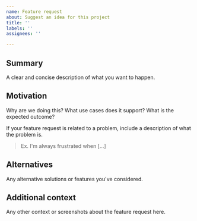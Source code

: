 ```yaml
---
name: Feature request
about: Suggest an idea for this project
title: ''
labels: ''
assignees: ''

---
```

## Summary
A clear and concise description of what you want to happen.

## Motivation
Why are we doing this? What use cases does it support? What is the expected outcome?

If your feature request is related to a problem, include
a description of what the problem is.
> Ex. I'm always frustrated when [...]

## Alternatives
Any alternative solutions or features you've considered.

## Additional context
Any other context or screenshots about the feature request here.
